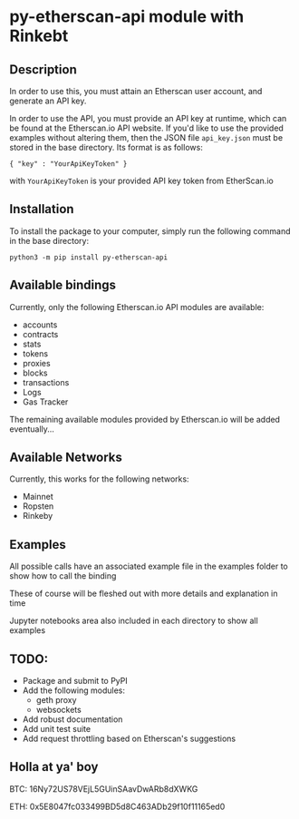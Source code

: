 # py-etherscan-api module with Rinkebt



## Description


In order to use this, you must attain an Etherscan user account, and generate an API key.

In order to use the API, you must provide an API key at runtime, which can be found at the Etherscan.io API website.
If you'd like to use the provided examples without altering them, then the JSON file `api_key.json` must be stored in
the base directory. Its format is as follows:

    { "key" : "YourApiKeyToken" }

with `YourApiKeyToken` is your provided API key token from EtherScan.io

## Installation

To install the package to your computer, simply run the following command in the base directory:

    python3 -m pip install py-etherscan-api

## Available bindings

Currently, only the following Etherscan.io API modules are available:

- accounts
- contracts
- stats
- tokens
- proxies
- blocks
- transactions
- Logs
- Gas Tracker

The remaining available modules provided by Etherscan.io will be added eventually...

## Available Networks

Currently, this works for the following networks:

- Mainnet
- Ropsten
- Rinkeby

## Examples

All possible calls have an associated example file in the examples folder to show how to call the binding

These of course will be fleshed out with more details and explanation in time

Jupyter notebooks area also included in each directory to show all examples

## TODO:

- Package and submit to PyPI
- Add the following modules:
  - geth proxy
  - websockets
- Add robust documentation
- Add unit test suite
- Add request throttling based on Etherscan's suggestions

## Holla at ya' boy

BTC: 16Ny72US78VEjL5GUinSAavDwARb8dXWKG

ETH: 0x5E8047fc033499BD5d8C463ADb29f10f11165ed0
